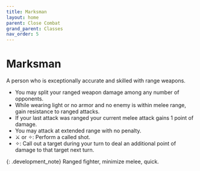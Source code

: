 ```yaml
---
title: Marksman
layout: home
parent: Close Combat
grand_parent: Classes
nav_order: 5
---
```


# Marksman
A person who is exceptionally accurate and skilled with range weapons.

* You may split your ranged weapon damage among any number of opponents.
* While wearing light or no armor and no enemy is within melee range, gain resistance to ranged attacks.
* If your last attack was ranged your current melee attack gains 1 point of damage.
* You may attack at extended range with no penalty.
* ⚔ or ✧: Perform a called shot.
* ✧: Call out a target during your turn to deal an additional point of damage to that target next turn.

{: .development_note}
Ranged fighter, minimize melee, quick.